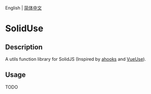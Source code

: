 English | [简体中文](./README_zh-CN.md)

# SolidUse

## Description

A utils function library for SolidJS (Inspired by [ahooks](https://ahooks.js.org/) and [VueUse](https://vueuse.org/)).

## Usage

TODO
